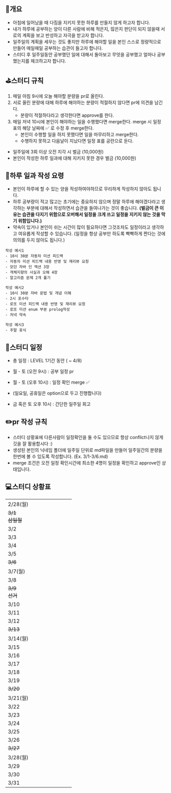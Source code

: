 ## 📄개요
- 아침에 일어났을 때 다짐을 지키지 못한 하루를 만들지 않게 하고자 합니다.
- 내가 하루에 공부하는 양이 다른 사람에 비해 적은지, 많은지 판단이 되지 않을때 서로의 계획을 보고 반성하고 자극을 받고자 합니다.
- 일주일의 계획을 세우는 것도 좋지만 하루에 해야할 일을 본인 스스로 정량적으로 만들어 매일매일 공부하는 습관이 들고자 합니다.
- 스터디 후 일주일동안 공부했던 일에 대해서 돌아보고 무엇을 공부했고 얼마나 공부했는지를 체크하고자 합니다.

## ⛳️스터디 규칙
1. 매일 아침 9시에 오늘 해야할 분량을 pr로 올린다.
2. 서로 올린 분량에 대해 하루에 해야하는 분량이 적절하지 않다면 pr에 의견을 남긴다.
	- 분량이 적절하다라고 생각한다면 approve를 한다.
3. 매일 저녁 10시에 본인이 해야하는 일을 수행했다면 merge한다. merge 시 일정 표의 해당 날짜에 ✅ 로 수정 후 merge한다.
	- 본인이 수행할 일을 하지 못했다면 일을 마무리하고 merge한다.
	- 수행하지 못하고 다음날이 지났다면 일정 표를 공란으로 둔다.

- 일주일에 3회 이상 오전 지각 시 벌금 (10,000원)
- 본인이 작성한 하루 일과에 대해 지키지 못한 경우 벌금 (10,000원)


## 🤔하루 일과 작성 요령
- 본인이 하루에 할 수 있는 양을 작성하여야하므로 무리하게 작성하지 않아도 됩니다.
- 하루 공부량이 적고 많고는 초기에는 중요하지 않으며 정말 하루에 해야겠다라고 생각하는 부분에 대해서 작성하면서 습관을 들여나가는 것이 좋습니다. **(벌금이 큰 이유는 습관을 다지기 위함으로 오버해서 일정을 크게 쓰고  일정을 지키지 않는 것을 막기 위함입니다.)**
- 약속이 있거나 본인이 쉬는 시간이 많이 필요하다면 그것조차도 일정이라고 생각하고 여유롭게 작성할 수 있습니다. (일정을 항상 공부만 하도록 빡빡하게 짠다는 것에 의의를 두지 않아도 됩니다.)

```
작성 예시1
- 10시 30분 자동차 미션 피드백
- 자동차 미션 피드백 내용 반영 및 재리뷰 요청
- 모던 자바 인 액션 3장
- 객체지향의 사실과 오해 4장
- 알고리즘 문제 2개 풀기

작성 예시2
- 10시 30분 자바 문법 및 개념 이해
- 2시 포수타
- 로또 미션 피드백 내용 반영 및 재리뷰 요청
- 로또 미션 enum 부분 prolog작성
- 저녁 약속

작성 예시3
- 주말 휴식
```

## 📆스터디 일정

- 총 일정 : LEVEL 1기간 동안 ( ~ 4/8)

- 월 - 토 (오전 9시) : 공부 일정 pr
- 월 - 토 (오후 10시) : 일정 확인 merge ✅ 
- (일요일, 공휴일은 option으로 두고 진행합니다)
- 금 혹은 토 오후 10시 : 간단한 일주일 회고

## ✏️pr 작성 규칙
- 스터디 상황표에 다른사람이 일정확인을 둘 수도 있으므로 항상 conflict나지 않게 깃을 잘 활용합시다 :)
- 생성된 본인의 닉네임 폴더에 일주일 단위로 md파일을 만들어 일주일간의 분량을 한번에 볼 수 있도록 작성합니다. (Ex. 3/1-3/6.md)
- merge 조건은 오전 일정 확인시간에  최소한 4명이 일정을 확인하고 approve인 상태입니다.

## 💻스터디 상황표
|                |     |     |     |     |     |     |     |     |
|----------------|-----|-----|-----|-----|-----|-----|-----|-----|
| 2/28(월)        |     |     |     |     |     |     |     |     |
| ~~3/1<br>삼일절~~ |     |     |     |     |     |     |     |     |
| 3/2            |     |     |     |     |     |     |     |     |
| 3/3            |     |     |     |     |     |     |     |     |
| 3/4            |     |     |     |     |     |     |     |     |
| 3/5            |     |     |     |     |     |     |     |     |
| ~~3/6~~        |     |     |     |     |     |     |     |     |
| 3/7(월)         |     |     |     |     |     |     |     |     |
| 3/8            |     |     |     |     |     |     |     |     |
| ~~3/9<br>선거~~  |     |     |     |     |     |     |     |     |
| 3/10           |     |     |     |     |     |     |     |     |
| 3/11           |     |     |     |     |     |     |     |     |
| 3/12           |     |     |     |     |     |     |     |     |
| ~~3/13~~       |     |     |     |     |     |     |     |     |
| 3/14(월)        |     |     |     |     |     |     |     |     |
| 3/15           |     |     |     |     |     |     |     |     |
| 3/16           |     |     |     |     |     |     |     |     |
| 3/17           |     |     |     |     |     |     |     |     |
| 3/18           |     |     |     |     |     |     |     |     |
| 3/19           |     |     |     |     |     |     |     |     |
| ~~3/20~~       |     |     |     |     |     |     |     |     |
| 3/21(월)        |     |     |     |     |     |     |     |     |
| 3/22           |     |     |     |     |     |     |     |     |
| 3/23           |     |     |     |     |     |     |     |     |
| 3/24           |     |     |     |     |     |     |     |     |
| 3/25           |     |     |     |     |     |     |     |     |
| 3/26           |     |     |     |     |     |     |     |     |
| ~~3/27~~       |     |     |     |     |     |     |     |     |
| 3/28(월)        |     |     |     |     |     |     |     |     |
| 3/29           |     |     |     |     |     |     |     |     |
| 3/30           |     |     |     |     |     |     |     |     |
| 3/31           |     |     |     |     |     |     |     |     |
